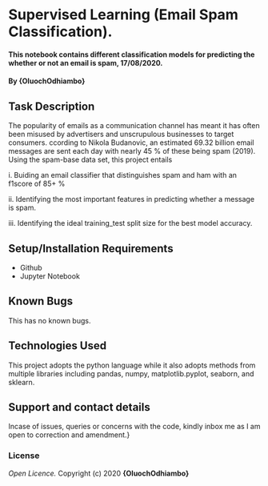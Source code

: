 # Supervised Learning (Email Spam Classification).
#### This notebook contains different classification models for predicting the whether or not an email is spam, 17/08/2020.
#### By **{OluochOdhiambo}**
## Task Description
The popularity of emails as a communication channel has meant it has often been misused by advertisers and unscrupulous businesses to target consumers. ccording to Nikola Budanovic, an estimated 69.32 billion email messages are sent each day with nearly 45 % of these being spam (2019). Using the spam-base data set, this project entails

i. Buiding an email classifier that distinguishes spam and ham with an f1score of 85+ %

ii. Identifying the most important features in predicting whether a message is spam.

iii. Identifying the ideal training_test split size for the best model accuracy.

## Setup/Installation Requirements
* Github
* Jupyter Notebook
## Known Bugs
This has no known bugs.
## Technologies Used
This project adopts the python language while it also adopts methods from multiple libraries including pandas, numpy, matplotlib.pyplot, seaborn, and sklearn.
## Support and contact details
Incase of issues, queries or concerns with the code, kindly inbox me as I am open to correction and amendment.}
### License
*Open Licence.*
Copyright (c) 2020 **{OluochOdhiambo}**
